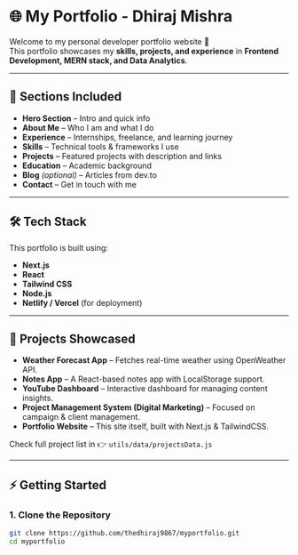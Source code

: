 # 🌐 My Portfolio - Dhiraj Mishra

Welcome to my personal developer portfolio website 🚀  
This portfolio showcases my **skills, projects, and experience** in **Frontend Development, MERN stack, and Data Analytics**.  


---

## 📌 Sections Included
- **Hero Section** – Intro and quick info
- **About Me** – Who I am and what I do
- **Experience** – Internships, freelance, and learning journey
- **Skills** – Technical tools & frameworks I use
- **Projects** – Featured projects with description and links
- **Education** – Academic background
- **Blog** *(optional)* – Articles from dev.to
- **Contact** – Get in touch with me

---

## 🛠️ Tech Stack
This portfolio is built using:
- **Next.js**
- **React**
- **Tailwind CSS**
- **Node.js**
- **Netlify / Vercel** (for deployment)

---

## 🚀 Projects Showcased
- **Weather Forecast App** – Fetches real-time weather using OpenWeather API.  
- **Notes App** – A React-based notes app with LocalStorage support.  
- **YouTube Dashboard** – Interactive dashboard for managing content insights.  
- **Project Management System (Digital Marketing)** – Focused on campaign & client management.  
- **Portfolio Website** – This site itself, built with Next.js & TailwindCSS.  

Check full project list in 👉 `utils/data/projectsData.js`

---

## ⚡ Getting Started

### 1. Clone the Repository
```bash
git clone https://github.com/thedhiraj9867/myportfolio.git
cd myportfolio
